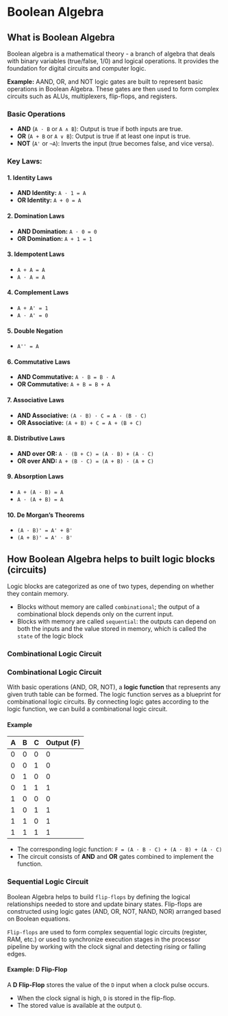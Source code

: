 # Boolean Algebra

## What is Boolean Algebra

Boolean algebra is a mathematical theory - a branch of algebra that deals with binary variables (true/false, 1/0) and logical operations. 
It provides the foundation for digital circuits and computer logic.

**Example:** AAND, OR, and NOT logic gates are built to represent basic operations in Boolean Algebra. These gates are then used to form complex circuits such as ALUs, multiplexers, flip-flops, and registers.    

### Basic Operations

- **AND** (`A · B` or `A ∧ B`): Output is true if both inputs are true.
- **OR** (`A + B` or `A ∨ B`): Output is true if at least one input is true.
- **NOT** (`A'` or `¬A`): Inverts the input (true becomes false, and vice versa).

### Key Laws:

#### 1. Identity Laws
- **AND Identity:** `A · 1 = A`
- **OR Identity:** `A + 0 = A`

#### 2. Domination Laws
- **AND Domination:** `A · 0 = 0`
- **OR Domination:** `A + 1 = 1`

#### 3. Idempotent Laws
- `A + A = A`
- `A · A = A`

#### 4. Complement Laws
- `A + A' = 1`
- `A · A' = 0`

#### 5. Double Negation
- `A'' = A`

#### 6. Commutative Laws
- **AND Commutative:** `A · B = B · A`
- **OR Commutative:** `A + B = B + A`

#### 7. Associative Laws
- **AND Associative:** `(A · B) · C = A · (B · C)`
- **OR Associative:** `(A + B) + C = A + (B + C)`

#### 8. Distributive Laws
- **AND over OR:** `A · (B + C) = (A · B) + (A · C)`
- **OR over AND:** `A + (B · C) = (A + B) · (A + C)`

#### 9. Absorption Laws
- `A + (A · B) = A`
- `A · (A + B) = A`

#### 10. De Morgan’s Theorems
- `(A · B)' = A' + B'`
- `(A + B)' = A' · B'`

## How Boolean Algebra helps to built logic blocks (circuits)

Logic blocks are categorized as one of two types, depending on whether they contain memory.
- Blocks without memory are called `combinational`; the output of a combinational block depends only on the current input. 
- Blocks with memory are called `sequential`: the outputs can depend on both the inputs and the value stored in memory, which is called the `state` of the logic block

### Combinational Logic Circuit

### Combinational Logic Circuit

With basic operations (AND, OR, NOT), a **logic function** that represents any given truth table can be formed. The logic function serves as a blueprint for combinational logic circuits. By connecting logic gates according to the logic function, we can build a combinational logic circuit.

#### Example

| A | B | C | Output (F) |
|---|---|---|------------|
| 0 | 0 | 0 | 0          |
| 0 | 0 | 1 | 0          |
| 0 | 1 | 0 | 0          |
| 0 | 1 | 1 | 1          |
| 1 | 0 | 0 | 0          |
| 1 | 0 | 1 | 1          |
| 1 | 1 | 0 | 1          |
| 1 | 1 | 1 | 1          |

- The corresponding logic function: `F = (A · B · C) + (A · B) + (A · C)`
- The circuit consists of **AND** and **OR** gates combined to implement the function.
### Sequential Logic Circuit

Boolean Algebra helps to build `flip-flops` by defining the logical relationships needed to store and update binary states. Flip-flops are constructed using logic gates (AND, OR, NOT, NAND, NOR) arranged based on Boolean equations.

`Flip-flops` are used to form complex sequential logic circuits (register, RAM, etc.) or used to synchronize execution stages in the processor pipeline by working with the clock signal and detecting rising or falling edges.

#### Example: D Flip-Flop
A **D Flip-Flop** stores the value of the `D` input when a clock pulse occurs.
- When the clock signal is high, `D` is stored in the flip-flop.
- The stored value is available at the output `Q`.
